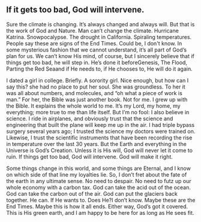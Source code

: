## If it gets too bad, God will intervene.

Sure the climate is changing.
It’s always changed and always will.
But that is the work of God and Nature.
Man can’t change the climate.
Hurricane Katrina.
Snowpocalypse.
The drought in California.
Spiraling temperatures.
People say these are signs of the End Times.
Could be, I don't know.
In some mysterious fashion that we cannot understand, it’s all part of God’s plan for us.
We can’t know His mind, of course, but I sincerely believe that if things get too bad, he will step in.
He’s done it beforeGenesis, The Flood, Parting the Red Seaand if He needs to, if He chooses to, He will do it again.

I dated a girl in college.
Briefly.
A sorority girl.
Nice enough, but  how can I say this?
 she had no place to put her soul.
She was groundless.
To her it was all about numbers, and molecules, and “oh what a piece of work is man.” For her, the Bible was just another book.
Not for me.
I grew up with the Bible.
It explains the whole world to me.
It’s my Lord, my home, my everything; more true to me than life itself.
But I’m no fool: I also believe in science.
I ride in airplanes, and obviously trust that the science and engineering that built the plane will keep me up in the air.
I had triple bypass surgery several years ago; I trusted the science my doctors were trained on.
Likewise, I trust the scientific instruments that have been recording the rise in temperature over the last 30 years.
But the Earth and everything in the Universe is God’s Creation.
Unless it is His will, God will never let it come to ruin.
If things get too bad, God will intervene.
God will make it right.

Some things change in this world, and some things are Eternal, and I know on which side of that line my loyalties lie.
So, I don’t fret about the fate of the earth in any ultimate sense.
No need to despair.
No need to futz up our whole economy with a carbon tax.
God can take the acid out of the ocean.
God can take the carbon out of the air.
God can put the glaciers back together.
He can.
If He wants to.
Does He?I don’t know.
Maybe these are the End Times.
Maybe this is how it all ends.
Either way, God’s got it covered.
This is His green earth, and I am happy to be here for as long as He sees fit.


